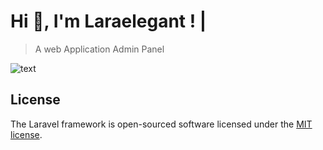 
# Hi 👋, I'm Laraelegant  ! |

> A web Application Admin Panel

![text](https://content.screencast.com/users/MohamedLamine7473/folders/for%20readme/media/6cc0b8f5-cbfb-4c73-aca0-ead2427d8425/Laraelegant-App.png)


## License

The Laravel framework is open-sourced software licensed under the [MIT license](https://opensource.org/licenses/MIT).
